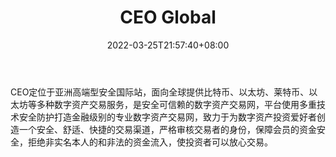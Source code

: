 ﻿---
weight: 
title: "CEO Global"
description: "CEO 定位于亚洲高端型安全国际站，面向全球提供比特币、以太坊、莱特币、以太坊等多种数字资产交易服务，是安全可信赖的数字资产交易网。"
date: 2022-03-25T21:57:40+08:00
lastmod: 2022-03-25T16:45:40+08:00
draft: false
authors: ["Metabd"]
featuredImage: "ceo-global.webp"
link: ""
tags: ["交易所","CEO Global"]
categories: ["navigation"]
navigation: ["交易所"]
lightgallery: true
toc: true
pinned: false
recommend: false
recommend1: false
---
CEO定位于亚洲高端型安全国际站，面向全球提供比特币、以太坊、莱特币、以太坊等多种数字资产交易服务，是安全可信赖的数字资产交易网，平台使用多重技术安全防护打造金融级别的专业数字资产交易网，致力于为数字资产投资爱好者创造一个安全、舒适、快捷的交易渠道，严格审核交易者的身份，保障会员的资金安全，拒绝非实名本人的和非法的资金流入，使投资者可以放心交易。
